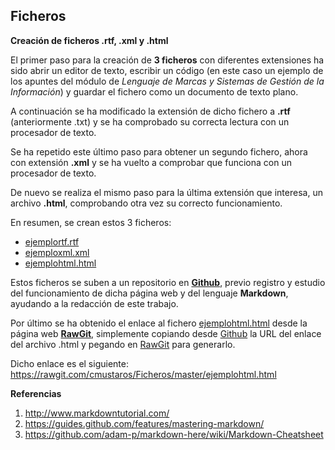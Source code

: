 ## Ficheros
**Creación de ficheros .rtf, .xml y .html**

El primer paso para la creación de **3 ficheros** con diferentes extensiones ha sido abrir un editor de texto, escribir un código (en este caso un ejemplo de los apuntes del módulo de *Lenguaje de Marcas y Sistemas de Gestión de la Información*) y guardar el fichero como un documento de texto plano.

A continuación se ha modificado la extensión de dicho fichero a **.rtf** (anteriormente .txt) y se ha comprobado su correcta lectura con un procesador de texto.

Se ha repetido este último paso para obtener un segundo fichero, ahora con extensión **.xml** y se ha vuelto a comprobar que funciona con un procesador de texto.

De nuevo se realiza el mismo paso para la última extensión que interesa, un archivo **.html**, comprobando otra vez su correcto funcionamiento.

En resumen, se crean estos 3 ficheros:
* [ejemplortf.rtf](https://github.com/cmustaros/Ficheros/blob/master/ejemplortf.rtf)
* [ejemploxml.xml](https://github.com/cmustaros/Ficheros/blob/master/ejemploxml.xml)
* [ejemplohtml.html](https://github.com/cmustaros/Ficheros/blob/master/ejemplohtml.html)

Estos ficheros se suben a un repositorio en **[Github](https://github.com/)**, previo registro y estudio del funcionamiento de dicha página web y del lenguaje **Markdown**, ayudando a la redacción de este trabajo.

Por último se ha obtenido el enlace al fichero [ejemplohtml.html](https://github.com/cmustaros/Ficheros/blob/master/ejemplohtml.html) desde la página web **[RawGit](https://rawgit.com/)**, simplemente copiando desde [Github](https://github.com/) la URL del enlace del archivo .html y pegando en [RawGit](https://rawgit.com/) para generarlo.

Dicho enlace es el siguiente: https://rawgit.com/cmustaros/Ficheros/master/ejemplohtml.html

**Referencias**

1. http://www.markdowntutorial.com/
2. https://guides.github.com/features/mastering-markdown/
3. https://github.com/adam-p/markdown-here/wiki/Markdown-Cheatsheet




